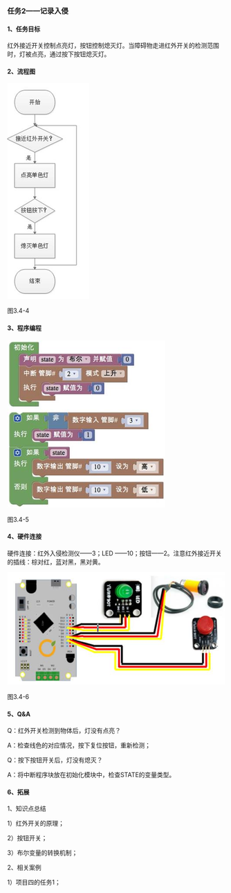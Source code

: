 ### 任务2——记录入侵

#### 1、任务目标

红外接近开关控制点亮灯，按钮控制熄灭灯。当障碍物走进红外开关的检测范围时，灯被点亮，通过按下按钮熄灭灯。

#### 2、流程图

![img](/assets/image240.jpg)

图3.4-4

#### 3、程序编程

![img](/assets/image242.jpg)

图3.4-5

#### 4、硬件连接

硬件连接：红外入侵检测仪——3；LED ——10；按钮——2。注意红外接近开关的插线：棕对红，蓝对黑，黑对黄。

![img](/assets/image244.jpg)

图3.4-6

#### 5、Q&A

Q：红外开关检测到物体后，灯没有点亮？

A：检查线色的对应情况，按下复位按钮，重新检测；

Q：按下按钮开关后，灯没有熄灭？

A：将中断程序块放在初始化模块中，检查STATE的变量类型。

#### 6、拓展

1、知识点总结

1）红外开关的原理；

2）按钮开关；

3）布尔变量的转换机制；

2、相关案例

1）项目四的任务1；